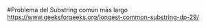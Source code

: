 #Problema del Substring común más largo
https://www.geeksforgeeks.org/longest-common-substring-dp-29/